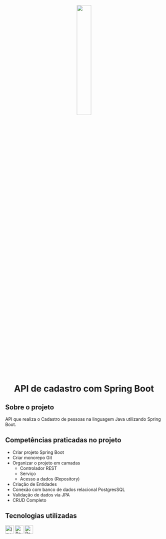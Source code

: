 <div align="center">
  <img src="https://github.com/ralflima/java_spring/blob/master/icone.png" width="30%">
  <h1 style="border-bottom:none">API de cadastro com Spring Boot</h1>
</div>

## Sobre o projeto
API que realiza o Cadastro de pessoas na linguagem Java utilizando Spring Boot.

## Competências praticadas no projeto
 - Criar projeto Spring Boot
 - Criar monorepo Git
 - Organizar o projeto em camadas
    - Controlador REST
    - Serviço
    - Acesso a dados (Repository)
- Criação de Entidades
- Conexão com banco de dados relacional PostgresSQL
- Validação de dados via JPA
- CRUD Completo

## Tecnologias utilizadas
<p>
  <img alt="java" src="https://img.shields.io/badge/Spring-6DB33F?style=for-the-badge&logo=spring&logoColor=white" height="27" />
  <img alt="Postgres" src="https://img.shields.io/badge/PostgreSQL-316192?style=for-the-badge&logo=postgresql&logoColor=white" height="27">
  <img alt="Postgres" src="https://img.shields.io/badge/Git-E34F26?style=for-the-badge&logo=git&logoColor=white" height="27">
</p>
